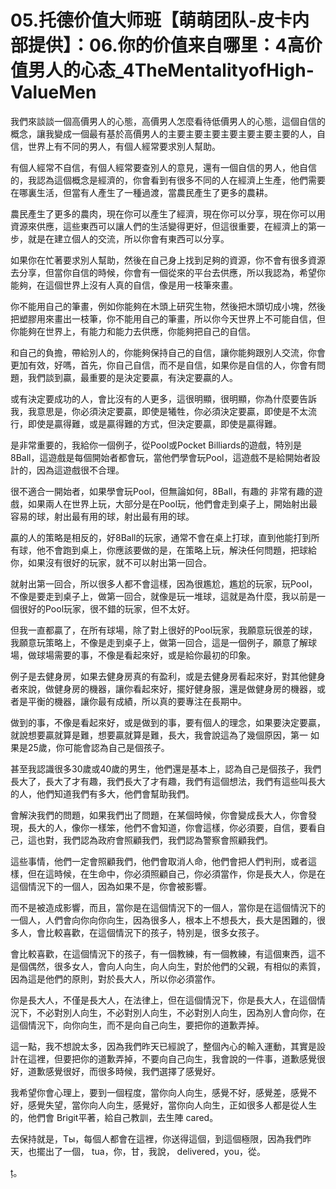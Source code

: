 # 05.托德价值大师班【萌萌团队-皮卡内部提供】：06.你的价值来自哪里：4高价值男人的心态_4TheMentalityofHigh-ValueMen

我們來談談一個高價男人的心態，高價男人怎麼看待低價男人的心態，這個自信的概念，讓我變成一個最有基於高價男人的主要主要主要主要主要主要主要的人，自信，世界上有不同的男人，有個人經常要求別人幫助。

有個人經常不自信，有個人經常要查別人的意見，還有一個自信的男人，他自信的，我認為這個概念是經濟的，你會看到有很多不同的人在經濟上生產，他們需要在哪裏生活，但當有人產生了一種過渡，當農民產生了更多的農耕。

農民產生了更多的農肉，現在你可以產生了經濟，現在你可以分享，現在你可以用資源來供應，這些東西可以讓人們的生活變得更好，但這很重要，在經濟上的第一步，就是在建立個人的交流，所以你會有東西可以分享。

如果你在忙著要求別人幫助，然後在自己身上找到足夠的資源，你不會有很多資源去分享，但當你自信的時候，你會有一個從來的平台去供應，所以我認為，希望你能夠，在這個世界上沒有人真的自信，像是用一枝筆來畫。

你不能用自己的筆畫，例如你能夠在木頭上研究生物，然後把木頭切成小塊，然後把塑膠用來畫出一枝筆，你不能用自己的筆畫，所以你今天世界上不可能自信，但你能夠在世界上，有能力和能力去供應，你能夠把自己的自信。

和自己的負擔，帶給別人的，你能夠保持自己的自信，讓你能夠跟別人交流，你會更加有效，好嗎，首先，你自己自信，而不是自信，如果你是自信的人，你會有問題，我們談到贏，最重要的是決定要贏，有決定要贏的人。

或有決定要成功的人，會比沒有的人更多，這很明顯，很明顯，你為什麼要告訴我，我意思是，你必須決定要贏，即使是犧牲，你必須決定要贏，即使是不太流行，即使是贏得難，或是贏得難的方式，但決定要贏，即使是贏得難。

是非常重要的，我給你一個例子，從Pool或Pocket Billiards的遊戲，特別是8Ball，這遊戲是每個開始者都會玩，當他們學會玩Pool，這遊戲不是給開始者設計的，因為這遊戲很不合理。

很不適合一開始者，如果學會玩Pool，但無論如何，8Ball，有趣的 非常有趣的遊戲，如果兩人在世界上玩，大部分是在Pool玩，他們會走到桌子上，開始射出最容易的球，射出最有用的球，射出最有用的球。

贏的人的策略是相反的，好8Ball的玩家，通常不會在桌上打球，直到他能打到所有球，他不會跑到桌上，你應該要做的是，在策略上玩，解決任何問題，把球給你，如果沒有很好的玩家，就不可以射出第一回合。

就射出第一回合，所以很多人都不會這樣，因為很尷尬，尷尬的玩家，玩Pool，不像是要走到桌子上，做第一回合，就像是玩一堆球，這就是為什麼，我以前是一個很好的Pool玩家，很不錯的玩家，但不太好。

但我一直都贏了，在所有球場，除了對上很好的Pool玩家，我願意玩很差的球，我願意玩策略上，不像是走到桌子上，做第一回合，這是一個例子，願意了解球場，做球場需要的事，不像是看起來好，或是給你最初的印象。

例子是去健身房，如果去健身房真的有盈利，或是去健身房看起來好，對其他健身者來說，做健身房的機器，讓你看起來好，擺好健身服，還是做健身房的機器，或者是平衡的機器，讓你最有成績，所以真的要專注在長期中。

做到的事，不像是看起來好，或是做到的事，要有個人的理念，如果要決定要贏，就說想要贏就算是難，想要贏就算是難，長大，我會說這為了幾個原因，第一 如果是25歲，你可能會認為自己是個孩子。

甚至我認識很多30歲或40歲的男生，他們還是基本上，認為自己是個孩子，我們長大了，長大了才有趣，我們長大了才有趣，我們有這個想法，我們有這些叫長大的人，他們知道我們有多大，他們會幫助我們。

會解決我們的問題，如果我們出了問題，在某個時候，你會變成長大人，你會發現，長大的人，像你一樣笨，他們不會知道，你會這樣，你必須要，自信，要看自己，這也對，我們認為政府會照顧我們，我們認為警察會照顧我們。

這些事情，他們一定會照顧我們，他們會取消人命，他們會把人們判刑，或者這樣，但在這時候，在生命中，你必須照顧自己，你必須當作，你是長大人，你是在這個情況下的一個人，因為如果不是，你會被影響。

而不是被造成影響，而且，當你是在這個情況下的一個人，當你是在這個情況下的一個人，人們會向你向你向生，因為很多人，根本上不想長大，長大是困難的，很多人，會比較喜歡，在這個情況下的孩子，特別是，很多女孩子。

會比較喜歡，在這個情況下的孩子，有一個教練，有一個教練，有這個東西，這不是個偶然，很多女人，會向人向生，向人向生，對於他們的父親，有相似的素質，因為這是他們的原則，對於長大人，所以你必須當作。

你是長大人，不僅是長大人，在法律上，但在這個情況下，你是長大人，在這個情況下，不必對別人向生，不必對別人向生，不必對別人向生，因為別人會向你，在這個情況下，向你向生，而不是向自己向生，要把你的道歉弄掉。

這一點，我不想說太多，因為我們昨天已經說了，整個內心的輸入運動，其實是設計在這裡，但要把你的道歉弄掉，不要向自己向生，我會說的一件事，道歉感覺很好，道歉感覺很好，而很多時候，我們選擇了感覺好。

我希望你會心理上，要到一個程度，當你向人向生，感覺不好，感覺差，感覺不好，感覺失望，當你向人向生，感覺好，當你向人向生，正如很多人都是從人生的，他們會 Brigit平著，給自己教訓，去生陣 cared。

去保持就是，Ты，每個人都會在這裡，你送得這個，到這個極限，因為我們昨天，也擺出了一個， tua，你，甘，我說， delivered，you，從。

ț。
